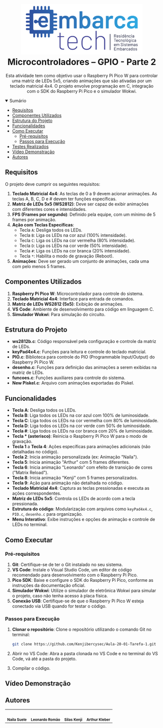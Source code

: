 <h1 align="center">
  <br>
    <img width="400px" src="https://github.com/Kenjibercysec/Aula-20-01-Tarefa-1/blob/main/src/logo.png">
  <br>
  Microcontroladores – GPIO - Parte 2
  <br>
</h1>
<div align="center">

</div>

<div align="center"> 
  
Esta atividade tem como objetivo usar o Raspberry Pi Pico W para controlar uma matriz de LEDs 5x5, criando animações que são ativadas por um teclado matricial 4x4. O projeto envolve programação
em C, integração com o SDK do Raspberry Pi Pico e o simulador Wokwi. 
</div>

<details open="open">
<summary>Sumário</summary>
  
- [Requisitos](#requisitos)
- [Componentes Utilizados](#componentes-utilizados)
- [Estrutura do Projeto](#estrutura-do-projeto)
- [Funcionalidades](#funcionalidades)
- [Como Executar](#como-executar)
  - [Pré-requisitos](#pré-requisitos)
  - [Passos para Execução](#passos-para-execução)
- [Testes Realizados](#testes-realizados)
- [Vídeo Demonstração](#vídeo-demonstração)
- [Autores](#autores-do-subgrupo-3)

</details>

## Requisitos

O projeto deve cumprir os seguintes requisitos:

1. **Teclado Matricial 4x4**: As teclas de 0 a 9 devem acionar animações. As teclas A, B, C, D e # devem ter funções específicas.
2. **Matriz de LEDs 5x5 (WS2812)**: Deve ser capaz de exibir animações com diferentes cores e intensidades.
3. **FPS (Frames por segundo)**: Definido pela equipe, com um mínimo de 5 frames por animação.
4. **Ação com Teclas Específicas**:
    - Tecla `A`: Desliga todos os LEDs.
    - Tecla `B`: Liga os LEDs na cor azul (100% intensidade).
    - Tecla `C`: Liga os LEDs na cor vermelha (80% intensidade).
    - Tecla `D`: Liga os LEDs na cor verde (50% intensidade).
    - Tecla `#`: Liga os LEDs na cor branca (20% intensidade).
    - Tecla `*`: Habilita o modo de gravação (Reboot).
5. **Animações**: Deve ser gerado um conjunto de animações, cada uma com pelo menos 5 frames.

## Componentes Utilizados

1. **Raspberry Pi Pico W**: Microcontrolador para controle do sistema.
2. **Teclado Matricial 4x4**: Interface para entrada de comandos.
3. **Matriz de LEDs WS2812 (5x5)**: Exibição de animações.
4. **VS Code**: Ambiente de desenvolvimento para código em linguagem C.
5. **Simulador Wokwi**: Para simulação do circuito.

## Estrutura do Projeto

- **ws2812b.c**: Código responsável pela configuração e controle da matriz de LEDs.
- **keyPad4x4.c**: Funções para leitura e controle do teclado matricial.
- **PIO.c**: Biblioteca para controle do PIO (Programmable Input/Output) do Raspberry Pi Pico W.
- **desenho.c**: Funções para definição das animações a serem exibidas na matriz de LEDs.
- **funcoes.c**: Funções auxiliares para controle do sistema.
- **New Piskel.c**: Arquivo com animações exportadas do Piskel.

## Funcionalidades 

- **Tecla A**: Desliga todos os LEDs.
- **Tecla B**: Liga todos os LEDs na cor azul com 100% de luminosidade.
- **Tecla C**: Liga todos os LEDs na cor vermelha com 80% de luminosidade.
- **Tecla D**: Liga todos os LEDs na cor verde com 50% de luminosidade.
- **Tecla #**: Liga todos os LEDs na cor branca com 20% de luminosidade.
- **Tecla * (asterisco)**: Reinicia o Raspberry Pi Pico W para o modo de gravação.
- **Tecla 1** a **Tecla 4**: Ações específicas para animações adicionais (não detalhadas no código).
- **Tecla 2**: Inicia animação personalizada (ex: Animação "Naila").
- **Tecla 5**: Inicia animação "Arthur" com 5 frames diferentes.
- **Tecla 6**: Inicia animação "Leonardo" com efeito de transição de cores ("Matrix Reload").
- **Tecla 8**: Inicia animação "Kenji" com 5 frames personalizados.
- **Tecla 9**: Ação para animação não detalhada no código.
- **Teclado Matricial 4x4**: Captura as teclas pressionadas e executa as ações correspondentes.
- **Matriz de LEDs 5x5**: Controla os LEDs de acordo com a tecla pressionada.
- **Estrutura do código**: Modularização com arquivos como `keyPad4x4.c`, `PIO.c`, `desenho.c` para organização.
- **Menu Interativo**: Exibe instruções e opções de animação e controle de LEDs no terminal.

## Como Executar

### Pré-requisitos

1. **Git**: Certifique-se de ter o Git instalado no seu sistema. 
2. **VS Code**: Instale o Visual Studio Code, um editor de código recomendado para desenvolvimento com o Raspberry Pi Pico.
3. **Pico SDK**: Baixe e configure o SDK do Raspberry Pi Pico, conforme as instruções da documentação oficial.
4. **Simulador Wokwi**: Utilize o simulador de eletrônica Wokwi para simular o projeto, caso não tenha acesso à placa física.
5. **Conexão USB**: Certifique-se de que o Raspberry Pi Pico W esteja conectado via USB quando for testar o código.

### Passos para Execução

1. **Clonar o repositório**: Clone o repositório utilizando o comando Git no terminal:
   
   ```bash
   git clone https://github.com/Kenjibercysec/Aula-20-01-Tarefa-1.git
   ```
2. Abrir no VS Code: Abra a pasta clonada no VS Code e no terminal do VS Code, vá até a pasta do projeto.
4. Compilar o código.
   
## Vídeo Demonstração

## Autores

<table>
  <tr>
    <td align="center">
      <a href="https://github.com/nailasuely" target="_blank">
        <img src="https://avatars.githubusercontent.com/u/98486996?v=4" width="100px;" alt=""/>
      </a>
      <br /><sub><b> Naila Suele </b></sub>
    </td>
    <td align="center">
      <a href="https://github.com/Ukobir" target="_blank">
        <img src="https://avatars.githubusercontent.com/u/139288116?v=4" width="100px;" alt=""/>
      </a>
      <br /><sub><b> Leonardo Romão </b></sub>
    </td>
    <td align="center">
      <a href="https://github.com/Kenjibercysec" target="_blank">
        <img src="https://avatars.githubusercontent.com/u/105324711?v=4" width="100px;" alt=""/>
      </a>
      <br /><sub><b> Silas Kenji </b></sub>
    </td>
    <td align="center">
      <a href="https://github.com/ArthurKleberAK" target="_blank">
        <img src="https://avatars.githubusercontent.com/u/191928515?v=4" width="100px;" alt=""/>
      </a>
      <br /><sub><b> Arthur Kleber </b></sub>
    </td>
  </tr>
</table>

